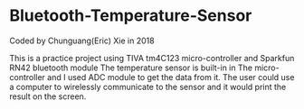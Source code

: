 # Bluetooth-Temperature-Sensor

Coded by Chunguang(Eric) Xie in 2018

This is a practice project using TIVA tm4C123 micro-controller and Sparkfun RN42 bluetooth module
The temperature sensor is built-in in The micro-controller and I used ADC module to get the data from it.
The user could use a computer to wirelessly communicate to the sensor and it would print the result on the screen.
